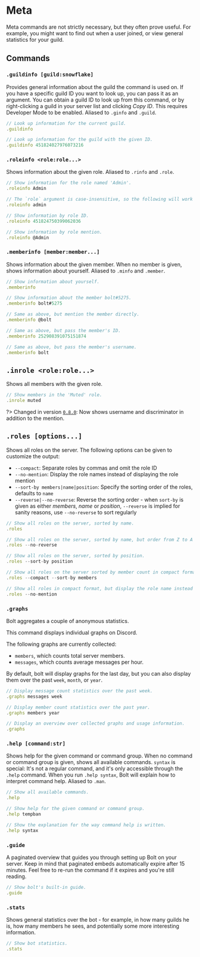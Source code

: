 # Meta
Meta commands are not strictly necessary, but they often prove useful. For example, you might want to find out when a user joined, or view general statistics for your guild.


## Commands
### `.guildinfo [guild:snowflake]`
Provides general information about the guild the command is used on.
If you have a specific guild ID you want to look up, you can pass it as an argument.
You can obtain a guild ID to look up from this command, or by right-clicking a guild in your server list and clicking *Copy ID*. This requires Developer Mode to be enabled.
Aliased to `.ginfo` and `.guild`.
```js
// Look up information for the current guild.
.guildinfo

// Look up information for the guild with the given ID.
.guildinfo 451824027976073216
```

### `.roleinfo <role:role...>`
Shows information about the given role.
Aliased to `.rinfo` and `.role`.
```js
// Show information for the role named 'Admin'.
.roleinfo Admin

// The `role` argument is case-insensitive, so the following will work the same way:
.roleinfo admin

// Show information by role ID.
.roleinfo 451824750399062036

// Show information by role mention.
.roleinfo @Admin
```

### `.memberinfo [member:member...]`
Shows information about the given member. When no member is given, shows information about yourself.
Aliased to `.minfo` and `.member`.
```js
// Show information about yourself.
.memberinfo

// Show information about the member bolt#5275.
.memberinfo bolt#5275

// Same as above, but mention the member directly.
.memberinfo @bolt

// Same as above, but pass the member's ID.
.memberinfo 252908391075151874

// Same as above, but pass the member's username.
.memberinfo bolt
```

## `.inrole <role:role...>`
Shows all members with the given role.
```js
// Show members in the 'Muted' role.
.inrole muted
```

?> Changed in version [`0.8.0`](changelog#v080): Now shows username and discriminator in addition to the mention.

## `.roles [options...]`
Shows all roles on the server.
The following options can be given to customize the output:
- `--compact`: Separate roles by commas and omit the role ID
- `--no-mention`: Display the role names instead of displaying the role mention
- `--sort-by members|name|position`: Specify the sorting order of the roles, defaults to `name`
- `--reverse|--no-reverse`: Reverse the sorting order - when `sort-by` is given as either *members*, *name* or *position*, `--reverse` is implied for sanity reasons, use `--no-reverse` to sort regularly

```js
// Show all roles on the server, sorted by name.
.roles

// Show all roles on the server, sorted by name, but order from Z to A instead of A to Z.
.roles --no-reverse

// Show all roles on the server, sorted by position.
.roles --sort-by position

// Show all roles on the server sorted by member count in compact format.
.roles --compact --sort-by members

// Show all roles in compact format, but display the role name instead of the role mention.
.roles --no-mention
```

### `.graphs`
Bolt aggregates a couple of anonymous statistics.

This command displays individual graphs on Discord.

The following graphs are currently collected:
- `members`, which counts total server members.
- `messages`, which counts average messages per hour.

By default, bolt will display graphs for the last day, but you
can also display them over the past `week`, `month`, or `year`.

```js
// Display message count statistics over the past week.
.graphs messages week

// Display member count statistics over the past year.
.graphs members year

// Display an overview over collected graphs and usage information.
.graphs
```

### `.help [command:str]`
Shows help for the given command or command group. When no command or command group is given, shows all available commands.
`syntax` is special: It's not a regular command, and it's only accessible through the `.help` command. When you run `.help syntax`, Bolt will explain how to interpret command help.
Aliased to `.man`.
```js
// Show all available commands.
.help

// Show help for the given command or command group.
.help tempban

// Show the explanation for the way command help is written.
.help syntax
```

### `.guide`
A paginated overview that guides you through setting up Bolt on your server.
Keep in mind that paginated embeds automatically expire after 15 minutes. Feel free to re-run the command if it expires and you're still reading.
```js
// Show bolt's built-in guide.
.guide
```

### `.stats`
Shows general statistics over the bot - for example, in how many guilds he is, how many members he sees, and potentially some more interesting information.
```js
// Show bot statistics.
.stats
```
